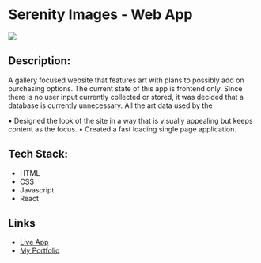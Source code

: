 # Serenity Images - Web App
<img src="https://img.shields.io/badge/LICENSE-mit-green"/>

## Description:

A gallery focused website that features art with plans to possibly add on purchasing options. The current state of this app is frontend only. Since there is no user input currently collected or stored, it was decided that a database is currently unnecessary. All the art data used by the  

• Designed the look of the site in a way that is visually appealing but keeps content as the focus.
• Created a fast loading single page application.


## Tech Stack:

* HTML
* CSS
* Javascript
* React

## Links
* [Live App](https://serenityimages.studio/)
* [My Portfolio](https://dionne-stratton-portfolio.netlify.app/)
